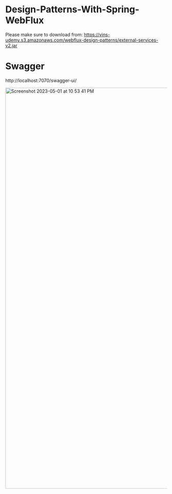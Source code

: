 # Design-Patterns-With-Spring-WebFlux

Please make sure to download from:  https://vins-udemy.s3.amazonaws.com/webflux-design-patterns/external-services-v2.jar

# Swagger 

http://localhost:7070/swagger-ui/

<img width="1249" alt="Screenshot 2023-05-01 at 10 53 41 PM" src="https://user-images.githubusercontent.com/54174687/235496405-b5cd22c7-a4cf-4dec-ad31-73ad3d2be644.png">
